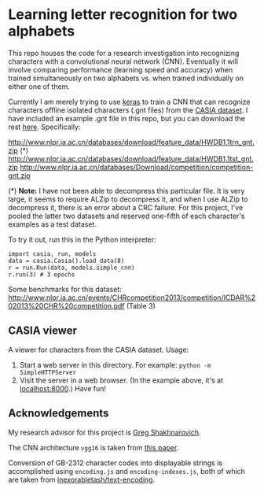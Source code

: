 # Learning letter recognition for two alphabets

This repo houses the code for a research investigation into recognizing characters with a convolutional neural network (CNN). Eventually it will involve comparing performance (learning speed and accuracy) when trained simultaneously on two alphabets vs. when trained individually on either one of them.

Currently I am merely trying to use [keras](http://keras.io/) to train a CNN that can recognize characters offline isolated characters (.gnt files) from the [CASIA dataset](http://www.nlpr.ia.ac.cn/databases/handwriting/Offline_database.html). I have included an example .gnt file in this repo, but you can download the rest [here](http://www.nlpr.ia.ac.cn/databases/handwriting/Download.html). Specifically:

http://www.nlpr.ia.ac.cn/databases/download/feature_data/HWDB1.1trn_gnt.zip (\*)
http://www.nlpr.ia.ac.cn/databases/download/feature_data/HWDB1.1tst_gnt.zip
http://www.nlpr.ia.ac.cn/databases/Download/competition/competition-gnt.zip

(\*) **Note:** I have not been able to decompress this particular file. It is very large, it seems to require ALZip to decompress it, and when I use ALZip to decompress it, there is an error about a CRC failure. For this project, I've pooled the latter two datasets and reserved one-fifth of each character's examples as a test dataset.

To try it out, run this in the Python interpreter:

    import casia, run, models
    data = casia.Casia().load_data(8)
    r = run.Run(data, models.simple_cnn)
    r.run(3) # 3 epochs

Some benchmarks for this dataset:
http://www.nlpr.ia.ac.cn/events/CHRcompetition2013/competition/ICDAR%202013%20CHR%20competition.pdf (Table 3)

## CASIA viewer

A viewer for characters from the CASIA dataset. Usage:

1. Start a web server in this directory. For example: `python -m SimpleHTTPServer`
2. Visit the server in a web browser. (In the example above, it's at [localhost:8000](http://localhost:8000).) Have fun!

## Acknowledgements

My research advisor for this project is [Greg Shakhnarovich](http://ttic.uchicago.edu/~gregory/).

The CNN architecture `vgg16` is taken from [this paper](http://arxiv.org/pdf/1409.1556.pdf).

Conversion of GB-2312 character codes into displayable strings is accomplished using `encoding.js` and `encoding-indexes.js`, both of which are taken from [inexorabletash/text-encoding](https://github.com/inexorabletash/text-encoding).

